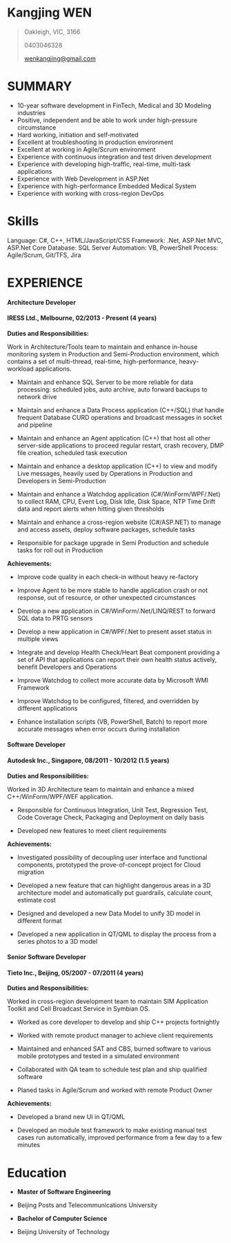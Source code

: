 Kangjing WEN
============

> Oakleigh, VIC, 3166
> 
> 0403046328
> 
> wenkangjing@gmail.com

# SUMMARY
- 10-year software development in FinTech, Medical and 3D Modeling industries
- Positive, independent and be able to work under high-pressure circumstance
- Hard working, initiation and self-motivated
- Excellent at troubleshooting in production environment 
- Excellent at working in Agile/Scrum environment
- Experience with continuous integration and test driven development
- Experience with developing high-traffic, real-time, multi-task applications
- Experience with Web Development in ASP.Net
- Experience with high-performance Embedded Medical System 
- Experience with working with cross-region DevOps

# Skills

Language: C#, C++, HTML/JavaScript/CSS
Framework: .Net, ASP.Net MVC, ASP.Net Core
Database: SQL Server
Automation: VB, PowerShell
Process: Agile/Scrum, Git/TFS, Jira
 

# EXPERIENCE

#### Architecture Developer
#### IRESS Ltd., Melbourne, 02/2013 - Present (4 years)

**Duties and Responsibilities:**

Work in Architecture/Tools team to maintain and enhance in-house monitoring system in Production and Semi-Production environment, which contains a set of multi-thread, real-time, high-performance, heavy-workload applications.

- Maintain and enhance SQL Server to be more reliable for data processing: scheduled jobs, auto archive, auto forward backups to network drive

- Maintain and enhance a Data Process application (C++/SQL) that handle frequent Database CURD operations and broadcast messages in socket and pipeline

- Maintain and enhance an Agent application (C++) that host all other server-side applications to proceed regular restart, crash recovery, DMP file creation, scheduled task execution

- Maintain and enhance a desktop application (C++) to view and modify Live messages, heavily used by Operations in Production and Developers in Semi-Production

- Maintain and enhance a Watchdog application (C#/WinForm/WPF/.Net) to collect RAM, CPU, Event Log, Disk Idle, Disk Space, NTP Time Drift data and report alerts when hitting given thresholds

- Maintain and enhance a cross-region website (C#/ASP.NET) to manage and access assets, deploy software packages, schedule tasks

- Responsible for package upgrade in Semi Production and schedule tasks for roll out in Production

**Achievements:**

- Improve code quality in each check-in without heavy re-factory

- Improve Agent to be more stable to handle application crash or not response, out of resource, or other unexpected circumstances

- Develop a new application in C#/WinForm/.Net/LINQ/REST to forward SQL data to PRTG sensors

- Develop a new application in C#/WPF/.Net to present asset status in multiple views

- Integrate and develop Health Check/Heart Beat component providing a set of API that applications can report their own health status actively, benefit Developers and Operations

- Improve Watchdog to collect more accurate data by Microsoft WMI Framework

- Improve Watchdog to be configured, filtered, and overridden by different applications

- Enhance installation scripts (VB, PowerShell, Batch) to report more accurate messages when error occurs during installation

#### Software Developer
#### Autodesk Inc., Singapore, 08/2011 - 10/2012 (1.5 years)

**Duties and Responsibilities:**

Worked in 3D Architecture team to maintain and enhance a mixed C++/WinForm/WPF/WEF application.

- Responsible for Continuous Integration, Unit Test, Regression Test, Code Coverage Check, Packaging and Deployment on daily basis

- Developed new features to meet client requirements

**Achievements:**

- Investigated possibility of decoupling user interface and functional components, prototyped the prove-of-concept project for Cloud migration

- Developed a new feature that can highlight dangerous areas in a 3D architecture model and automatically put guardrails, calculate count, estimate cost

- Designed and developed a new Data Model to unify 3D model in different format

- Developed a new application in QT/QML to display the process from a series photos to a 3D model 

#### Senior Software Developer
#### Tieto Inc., Beijing, 05/2007 - 07/2011 (4 years)

**Duties and Responsibilities:**

Worked in cross-region development team to maintain SIM Application Toolkit and Cell Broadcast Service in Symbian OS.

- Worked as core developer to develop and ship C++ projects fortnightly

- Worked with remote product manager to achieve client requirements

- Maintained and enhanced SAT and CBS, burned software to various mobile prototypes and tested in a simulated environment

- Collaborated with  QA team to schedule test plan and ship qualified software

- Planed tasks in Agile/Scrum and worked with remote Product Owner

**Achievements:**

- Developed a brand new UI in QT/QML

- Developed an module test framework to make existing manual test cases run automatically, improved performance from a few day to a few minutes

# Education

- **Master of Software Engineering**
- Beijing Posts and Telecommunications University

- **Bachelor of Computer Science**
- Beijing University of Technology
